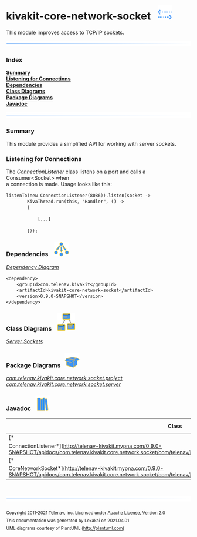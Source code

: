 # kivakit-core-network-socket &nbsp;&nbsp;![](../../../documentation/images/communicate-40.png)

This module improves access to TCP/IP sockets.

![](documentation/images/horizontal-line.png)

### Index

[**Summary**](#summary)  
[**Listening for Connections**](#listening-for-connections)  
[**Dependencies**](#dependencies)  
[**Class Diagrams**](#class-diagrams)  
[**Package Diagrams**](#package-diagrams)  
[**Javadoc**](#javadoc)

![](documentation/images/horizontal-line.png)

[//]: # (start-user-text)

### Summary <a name = "summary"></a>

This module provides a simplified API for working with server sockets.

### Listening for Connections <a name = "listening-for-connections"></a>

The *ConnectionListener* class listens on a port and calls a Consumer&lt;Socket&gt; when  
a connection is made. Usage looks like this:

    listenTo(new ConnectionListener(8086)).listen(socket ->
            KivaThread.run(this, "Handler", () ->
            {

                [...]

            }));

[//]: # (end-user-text)

### Dependencies <a name="dependencies"></a> &nbsp;&nbsp;  ![](documentation/images/dependencies-40.png)

[*Dependency Diagram*](documentation/diagrams/dependencies.svg)

    <dependency>
        <groupId>com.telenav.kivakit</groupId>
        <artifactId>kivakit-core-network-socket</artifactId>
        <version>0.9.0-SNAPSHOT</version>
    </dependency>

### Class Diagrams <a name="class-diagrams"></a> &nbsp; &nbsp;![](documentation/images/diagram-48.png)

[*Server Sockets*](documentation/diagrams/diagram-socket-server.svg)

### Package Diagrams <a name="package-diagrams"></a> &nbsp;&nbsp;![](documentation/images/box-40.png)

[*com.telenav.kivakit.core.network.socket.project*](documentation/diagrams/com.telenav.kivakit.core.network.socket.project.svg)  
[*com.telenav.kivakit.core.network.socket.server*](documentation/diagrams/com.telenav.kivakit.core.network.socket.server.svg)

### Javadoc <a name="javadoc"></a> &nbsp;&nbsp;![](documentation/images/books-40.png)

| Class | Documentation Sections |
|---|---|
| [*
ConnectionListener*](http://telenav-kivakit.mypna.com/0.9.0-SNAPSHOT/apidocs/com.telenav.kivakit.core.network.socket/com/telenav/kivakit/core/network/socket/server/ConnectionListener.html) |  |  
| [*
CoreNetworkSocket*](http://telenav-kivakit.mypna.com/0.9.0-SNAPSHOT/apidocs/com.telenav.kivakit.core.network.socket/com/telenav/kivakit/core/network/socket/project/CoreNetworkSocket.html) |  |  

[//]: # (start-user-text)


[//]: # (end-user-text)

<br/>

![](documentation/images/horizontal-line.png)

<sub>Copyright 2011-2021 [Telenav](http://telenav.com), Inc. Licensed under [Apache License, Version 2.0](LICENSE)</sub>  
<sub>This documentation was generated by Lexakai on 2021.04.01</sub>    
<sub>UML diagrams courtesy of PlantUML (http://plantuml.com)</sub>

